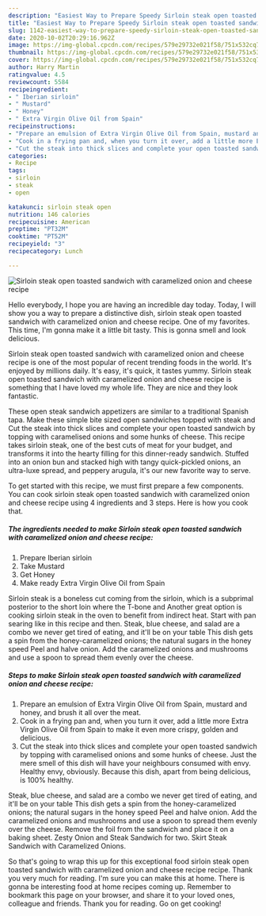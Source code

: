 ```yaml
---
description: "Easiest Way to Prepare Speedy Sirloin steak open toasted sandwich with caramelized onion and cheese recipe"
title: "Easiest Way to Prepare Speedy Sirloin steak open toasted sandwich with caramelized onion and cheese recipe"
slug: 1142-easiest-way-to-prepare-speedy-sirloin-steak-open-toasted-sandwich-with-caramelized-onion-and-cheese-recipe
date: 2020-10-02T20:29:16.962Z
image: https://img-global.cpcdn.com/recipes/579e29732e021f58/751x532cq70/sirloin-steak-open-toasted-sandwich-with-caramelized-onion-and-cheese-recipe-recipe-main-photo.jpg
thumbnail: https://img-global.cpcdn.com/recipes/579e29732e021f58/751x532cq70/sirloin-steak-open-toasted-sandwich-with-caramelized-onion-and-cheese-recipe-recipe-main-photo.jpg
cover: https://img-global.cpcdn.com/recipes/579e29732e021f58/751x532cq70/sirloin-steak-open-toasted-sandwich-with-caramelized-onion-and-cheese-recipe-recipe-main-photo.jpg
author: Harry Martin
ratingvalue: 4.5
reviewcount: 5584
recipeingredient:
- " Iberian sirloin"
- " Mustard"
- " Honey"
- " Extra Virgin Olive Oil from Spain"
recipeinstructions:
- "Prepare an emulsion of Extra Virgin Olive Oil from Spain, mustard and honey, and brush it all over the meat."
- "Cook in a frying pan and, when you turn it over, add a little more Extra Virgin Olive Oil from Spain to make it even more crispy, golden and delicious."
- "Cut the steak into thick slices and complete your open toasted sandwich by topping with caramelised onions and some hunks of cheese. Just the mere smell of this dish will have your neighbours consumed with envy. Healthy envy, obviously. Because this dish, apart from being delicious, is 100% healthy."
categories:
- Recipe
tags:
- sirloin
- steak
- open

katakunci: sirloin steak open 
nutrition: 146 calories
recipecuisine: American
preptime: "PT32M"
cooktime: "PT52M"
recipeyield: "3"
recipecategory: Lunch

---
```



![Sirloin steak open toasted sandwich with caramelized onion and cheese recipe](https://img-global.cpcdn.com/recipes/579e29732e021f58/751x532cq70/sirloin-steak-open-toasted-sandwich-with-caramelized-onion-and-cheese-recipe-recipe-main-photo.jpg)

Hello everybody, I hope you are having an incredible day today. Today, I will show you a way to prepare a distinctive dish, sirloin steak open toasted sandwich with caramelized onion and cheese recipe. One of my favorites. This time, I'm gonna make it a little bit tasty. This is gonna smell and look delicious.

Sirloin steak open toasted sandwich with caramelized onion and cheese recipe is one of the most popular of recent trending foods in the world. It's enjoyed by millions daily. It's easy, it's quick, it tastes yummy. Sirloin steak open toasted sandwich with caramelized onion and cheese recipe is something that I have loved my whole life. They are nice and they look fantastic.

These open steak sandwich appetizers are similar to a traditional Spanish tapa. Make these simple bite sized open sandwiches topped with steak and Cut the steak into thick slices and complete your open toasted sandwich by topping with caramelised onions and some hunks of cheese. This recipe takes sirloin steak, one of the best cuts of meat for your budget, and transforms it into the hearty filling for this dinner-ready sandwich. Stuffed into an onion bun and stacked high with tangy quick-pickled onions, an ultra-luxe spread, and peppery arugula, it&#39;s our new favorite way to serve.


To get started with this recipe, we must first prepare a few components. You can cook sirloin steak open toasted sandwich with caramelized onion and cheese recipe using 4 ingredients and 3 steps. Here is how you cook that.

<!--inarticleads1-->

##### The ingredients needed to make Sirloin steak open toasted sandwich with caramelized onion and cheese recipe:

1. Prepare  Iberian sirloin
1. Take  Mustard
1. Get  Honey
1. Make ready  Extra Virgin Olive Oil from Spain


Sirloin steak is a boneless cut coming from the sirloin, which is a subprimal posterior to the short loin where the T-bone and Another great option is cooking sirloin steak in the oven to benefit from indirect heat. Start with pan searing like in this recipe and then. Steak, blue cheese, and salad are a combo we never get tired of eating, and it&#39;ll be on your table This dish gets a spin from the honey-caramelized onions; the natural sugars in the honey speed Peel and halve onion. Add the caramelized onions and mushrooms and use a spoon to spread them evenly over the cheese. 

<!--inarticleads2-->

##### Steps to make Sirloin steak open toasted sandwich with caramelized onion and cheese recipe:

1. Prepare an emulsion of Extra Virgin Olive Oil from Spain, mustard and honey, and brush it all over the meat.
1. Cook in a frying pan and, when you turn it over, add a little more Extra Virgin Olive Oil from Spain to make it even more crispy, golden and delicious.
1. Cut the steak into thick slices and complete your open toasted sandwich by topping with caramelised onions and some hunks of cheese. Just the mere smell of this dish will have your neighbours consumed with envy. Healthy envy, obviously. Because this dish, apart from being delicious, is 100% healthy.


Steak, blue cheese, and salad are a combo we never get tired of eating, and it&#39;ll be on your table This dish gets a spin from the honey-caramelized onions; the natural sugars in the honey speed Peel and halve onion. Add the caramelized onions and mushrooms and use a spoon to spread them evenly over the cheese. Remove the foil from the sandwich and place it on a baking sheet. Zesty Onion and Steak Sandwich for two. Skirt Steak Sandwich with Caramelized Onions. 

So that's going to wrap this up for this exceptional food sirloin steak open toasted sandwich with caramelized onion and cheese recipe recipe. Thank you very much for reading. I'm sure you can make this at home. There is gonna be interesting food at home recipes coming up. Remember to bookmark this page on your browser, and share it to your loved ones, colleague and friends. Thank you for reading. Go on get cooking!
